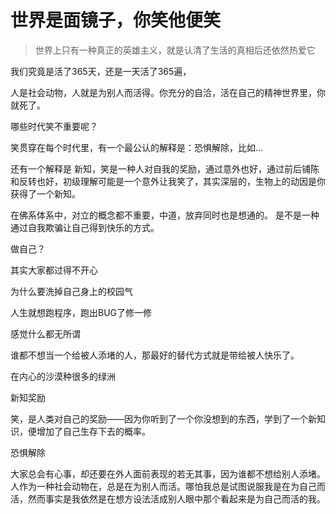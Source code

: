# 世界是面镜子，你笑他便笑

> 世界上只有一种真正的英雄主义，就是认清了生活的真相后还依然热爱它

我们究竟是活了365天，还是一天活了365遍，

人是社会动物，人就是为别人而活得。你充分的自洽，活在自己的精神世界里，你就死了。

哪些时代笑不重要呢？

笑贯穿在每个时代里，有一个最公认的解释是：恐惧解除，比如...

还有一个解释是 新知，笑是一种人对自我的奖励，通过意外也好，通过前后铺陈和反转也好，初级理解可能是一个意外让我笑了，其实深层的，生物上的动因是你获得了一个新知。

在佛系体系中，对立的概念都不重要，中道，放弃同时也是想通的。
是不是一种通过自我欺骗让自己得到快乐的方式。

做自己？

其实大家都过得不开心

为什么要洗掉自己身上的校园气

人生就想跑程序，跑出BUG了修一修

感觉什么都无所谓

谁都不想当一个给被人添堵的人，那最好的替代方式就是带给被人快乐了。

在内心的沙漠种很多的绿洲

新知奖励

笑，是人类对自己的奖励——因为你听到了一个你没想到的东西，学到了一个新知识，便增加了自己生存下去的概率。

恐惧解除

大家总会有心事，却还要在外人面前表现的若无其事，因为谁都不想给别人添堵。人作为一种社会动物在，总是在为别人而活。哪怕我总是试图说服我是在为自己而活，然而事实是我依然是在想方设法活成别人眼中那个看起来是为自己而活的我。
